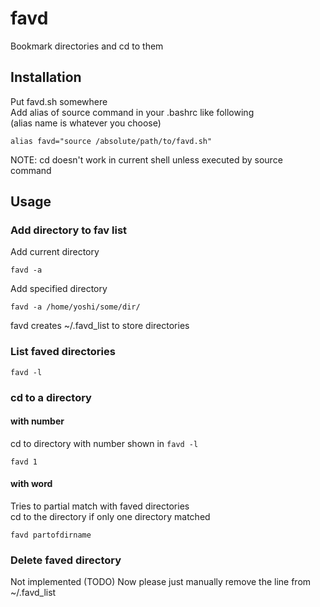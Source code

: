 # favd
Bookmark directories and cd to them

## Installation
Put favd.sh somewhere  
Add alias of source command in your .bashrc like following  
(alias name is whatever you choose)
```
alias favd="source /absolute/path/to/favd.sh"
```
NOTE: cd doesn't work in current shell unless executed by source command

## Usage

### Add directory to fav list
Add current directory
```
favd -a
```
Add specified directory
```
favd -a /home/yoshi/some/dir/
```
favd creates ~/.favd_list to store directories

### List faved directories
```
favd -l
```

### cd to a directory
#### with number
cd to directory with number shown in `favd -l`
```
favd 1
```
#### with word
Tries to partial match with faved directories  
cd to the directory if only one directory matched
```
favd partofdirname
```

### Delete faved directory
Not implemented (TODO) 
Now please just manually remove the line from ~/.favd_list
